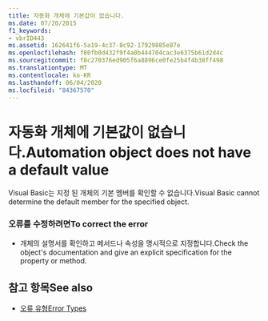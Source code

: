 ```yaml
---
title: 자동화 개체에 기본값이 없습니다.
ms.date: 07/20/2015
f1_keywords:
- vbrID443
ms.assetid: 162641f6-5a19-4c37-8c92-17929885e87e
ms.openlocfilehash: f80fb0d432f9f4a0b444704cac3e6375b61d2d4c
ms.sourcegitcommit: f8c270376ed905f6a8896ce0fe25b4f4b38ff498
ms.translationtype: MT
ms.contentlocale: ko-KR
ms.lasthandoff: 06/04/2020
ms.locfileid: "84367570"
---
```

# <a name="automation-object-does-not-have-a-default-value"></a><span data-ttu-id="73ad0-102">자동화 개체에 기본값이 없습니다.</span><span class="sxs-lookup"><span data-stu-id="73ad0-102">Automation object does not have a default value</span></span>
<span data-ttu-id="73ad0-103">Visual Basic는 지정 된 개체의 기본 멤버를 확인할 수 없습니다.</span><span class="sxs-lookup"><span data-stu-id="73ad0-103">Visual Basic cannot determine the default member for the specified object.</span></span>  
  
### <a name="to-correct-the-error"></a><span data-ttu-id="73ad0-104">오류를 수정하려면</span><span class="sxs-lookup"><span data-stu-id="73ad0-104">To correct the error</span></span>  
  
- <span data-ttu-id="73ad0-105">개체의 설명서를 확인하고 메서드나 속성을 명시적으로 지정합니다.</span><span class="sxs-lookup"><span data-stu-id="73ad0-105">Check the object's documentation and give an explicit specification for the property or method.</span></span>  
  
## <a name="see-also"></a><span data-ttu-id="73ad0-106">참고 항목</span><span class="sxs-lookup"><span data-stu-id="73ad0-106">See also</span></span>

- [<span data-ttu-id="73ad0-107">오류 유형</span><span class="sxs-lookup"><span data-stu-id="73ad0-107">Error Types</span></span>](../programming-guide/language-features/error-types.md)

